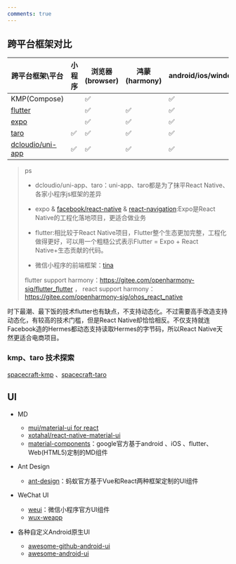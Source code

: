 ```yaml
---
comments: true
---
```


## 跨平台框架对比

跨平台框架\平台 |小程序 |浏览器(browser) |鸿蒙(harmony) | android/ios/window/macos/linux
---|---|---|----|---
KMP(Compose)|  | ✅| |  ✅
[flutter](https://github.com/flutter/flutter) | |✅ | ✅ | ✅
[expo](https://github.com/expo/expo/tree/master)  | |✅ |✅ | ✅
[taro](https://github.com/NervJS/taro) |✅ |✅ |✅ | ✅
[dcloudio/uni-app](https://github.com/dcloudio/uni-app) |✅ |✅ |✅ | ✅

> ps
> 
> - dcloudio/uni-app、taro：uni-app、taro都是为了抹平React Native、各家小程序js框架的差异
>   
> - expo & [facebook/react-native](https://github.com/facebook/react-native) & [react-navigation](https://github.com/react-navigation/react-navigation):Expo是React Native的工程化落地项目，更适合做业务
>   
> - flutter:相比较于React Native项目，Flutter整个生态更加完整，工程化做得更好，可以用一个粗糙公式表示Flutter = Expo + React Native+生态贡献的代码。
>   
> - 微信小程序的前端框架：[tina](https://github.com/tinajs/tina)
>   
> flutter support harmony：https://gitee.com/openharmony-sig/flutter_flutter  ， react support harmony： https://gitee.com/openharmony-sig/ohos_react_native

时下最潮、最下饭的技术flutter也有缺点，不支持动态化。不过需要高手改造支持动态化，有较高的技术门槛，但是React Native却恰恰相反。不仅支持就连Facebook造的Hermes都动态支持读取Hermes的字节码，所以React Native天然更适合电商项目。

### kmp、taro 技术探索

[spacecraft-kmp](https://github.com/big-frontend/spacecraft-kmp) 、[spacecraft-taro](https://github.com/big-frontend/spacecraft-taro)

## UI

- MD
    - [mui/material-ui for react](https://github.com/mui/material-ui)
    - [xotahal/react-native-material-ui](https://github.com/xotahal/react-native-material-ui)
    - [material-components](https://github.com/material-components/material-components)：google官方基于android 、iOS 、flutter、Web(HTML5)定制的MD组件

- Ant Design
    - [ant-design](https://github.com/ant-design/ant-design)：蚂蚁官方基于Vue和React两种框架定制的UI组件

- WeChat UI
    - [weui](https://github.com/Tencent/weui/blob/master/README_cn.md)：微信小程序官方UI组件
    - [wux-weapp](https://github.com/wux-weapp/wux-weapp)
  
- 各种自定义Android原生UI
    - [awesome-github-android-ui](https://github.com/opendigg/awesome-github-android-ui)
    - [awesome-android-ui](https://github.com/wasabeef/awesome-android-ui)
